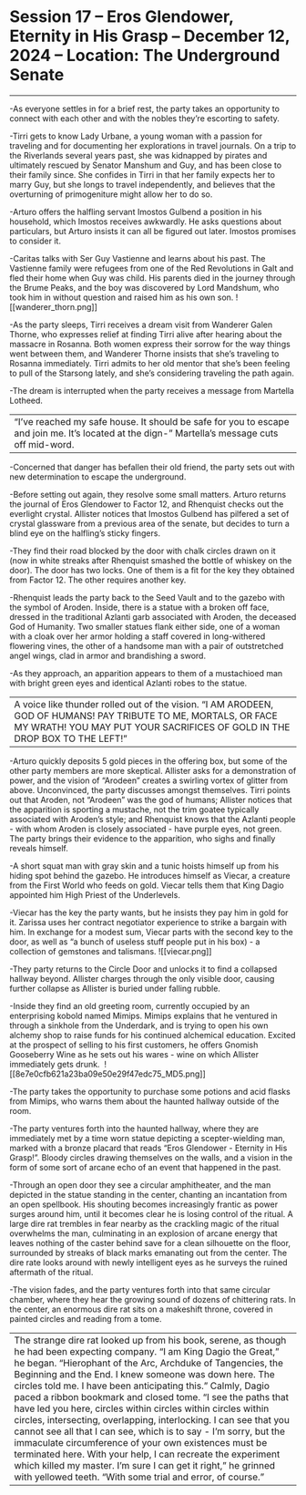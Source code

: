 # Session 17 – Eros Glendower, Eternity in His Grasp – December 12, 2024 – Location: The Underground Senate

---

  

-As everyone settles in for a brief rest, the party takes an opportunity to connect with each other and with the nobles they’re escorting to safety. 

-Tirri gets to know Lady Urbane, a young woman with a passion for traveling and for documenting her explorations in travel journals. On a trip to the Riverlands several years past, she was kidnapped by pirates and ultimately rescued by Senator Manshum and Guy, and has been close to their family since. She confides in Tirri in that her family expects her to marry Guy, but she longs to travel independently, and believes that the overturning of primogeniture might allow her to do so. 
  

-Arturo offers the halfling servant Imostos Gulbend a position in his household, which Imostos receives awkwardly. He asks questions about particulars, but Arturo insists it can all be figured out later. Imostos promises to consider it. 
  

-Caritas talks with Ser Guy Vastienne and learns about his past. The Vastienne family were refugees from one of the Red Revolutions in Galt and fled their home when Guy was child. His parents died in the journey through the Brume Peaks, and the boy was discovered by Lord Mandshum, who took him in without question and raised him as his own son. ![[wanderer_thorn.png]]

  

-As the party sleeps, Tirri receives a dream visit from Wanderer Galen Thorne, who expresses relief at finding Tirri alive after hearing about the massacre in Rosanna. Both women express their sorrow for the way things went between them, and Wanderer Thorne insists that she’s traveling to Rosanna immediately. Tirri admits to her old mentor that she’s been feeling to pull of the Starsong lately, and she’s considering traveling the path again.

  

-The dream is interrupted when the party receives a message from Martella Lotheed.

  

|   |
|---|
|“I’ve reached my safe house. It should be safe for you to escape and join me. It’s located at the dign-” Martella’s message cuts off mid-word.|

  

-Concerned that danger has befallen their old friend, the party sets out with new determination to escape the underground. 

  

-Before setting out again, they resolve some small matters. Arturo returns the journal of Eros Glendower to Factor 12, and Rhenquist checks out the everlight crystal. Allister notices that Imostos Gulbend has pilfered a set of crystal glassware from a previous area of the senate, but decides to turn a blind eye on the halfling’s sticky fingers. 

  

-They find their road blocked by the door with chalk circles drawn on it (now in white streaks after Rhenquist smashed the bottle of whiskey on the door). The door has two locks. One of them is a fit for the key they obtained from Factor 12. The other requires another key. 

  

-Rhenquist leads the party back to the Seed Vault and to the gazebo with the symbol of Aroden. Inside, there is a statue with a broken off face, dressed in the traditional Azlanti garb associated with Aroden, the deceased God of Humanity. Two smaller statues flank either side, one of a woman with a cloak over her armor holding a staff covered in long-withered flowering vines, the other of a handsome man with a pair of outstretched angel wings, clad in armor and brandishing a sword. 

  

-As they approach, an apparition appears to them of a mustachioed man with bright green eyes and identical Azlanti robes to the statue. 

  

|   |
|---|
|A voice like thunder rolled out of the vision. “I AM ARODEEN, GOD OF HUMANS! PAY TRIBUTE TO ME, MORTALS, OR FACE MY WRATH! YOU MAY PUT YOUR SACRIFICES OF GOLD IN THE DROP BOX TO THE LEFT!”|

  

-Arturo quickly deposits 5 gold pieces in the offering box, but some of the other party members are more skeptical. Allister asks for a demonstration of power, and the vision of “Arodeen” creates a swirling vortex of glitter from above. Unconvinced, the party discusses amongst themselves. Tirri points out that Aroden, not “Arodeen” was the god of humans; Allister notices that the apparition is sporting a mustache, not the trim goatee typically associated with Aroden’s style; and Rhenquist knows that the Azlanti people - with whom Aroden is closely associated - have purple eyes, not green. The party brings their evidence to the apparition, who sighs and finally reveals himself. 

  

-A short squat man with gray skin and a tunic hoists himself up from his hiding spot behind the gazebo. He introduces himself as Viecar, a creature from the First World who feeds on gold. Viecar tells them that King Dagio appointed him High Priest of the Underlevels. 

  

-Viecar has the key the party wants, but he insists they pay him in gold for it. Zarissa uses her contract negotiator experience to strike a bargain with him. In exchange for a modest sum, Viecar parts with the second key to the door, as well as “a bunch of useless stuff people put in his box) - a collection of gemstones and talismans. ![[viecar.png]]

  

-They party returns to the Circle Door and unlocks it to find a collapsed hallway beyond. Allister charges through the only visible door, causing further collapse as Allister is buried under falling rubble.

  

-Inside they find an old greeting room, currently occupied by an enterprising kobold named Mimips. Mimips explains that he ventured in through a sinkhole from the Underdark, and is trying to open his own alchemy shop to raise funds for his continued alchemical education. Excited at the prospect of selling to his first customers, he offers Gnomish Gooseberry Wine as he sets out his wares - wine on which Allister immediately gets drunk.  ![[8e7e0cfb621a23ba09e50e29f47edc75_MD5.png]]

  

-The party takes the opportunity to purchase some potions and acid flasks from Mimips, who warns them about the haunted hallway outside of the room. 

  

-The party ventures forth into the haunted hallway, where they are immediately met by a time worn statue depicting a scepter-wielding man, marked with a bronze placard that reads “Eros Glendower - Eternity in His Grasp!”. Bloody circles drawing themselves on the walls, and a vision in the form of some sort of arcane echo of an event that happened in the past. 

  

-Through an open door they see a circular amphitheater, and the man depicted in the statue standing in the center, chanting an incantation from an open spellbook. His shouting becomes increasingly frantic as power surges around him, until it becomes clear he is losing control of the ritual. A large dire rat trembles in fear nearby as the crackling magic of the ritual overwhelms the man, culminating in an explosion of arcane energy that leaves nothing of the caster behind save for a clean silhouette on the floor, surrounded by streaks of black marks emanating out from the center. The dire rate looks around with newly intelligent eyes as he surveys the ruined aftermath of the ritual. 

  

-The vision fades, and the party ventures forth into that same circular chamber, where they hear the growing sound of dozens of chittering rats. In the center, an enormous dire rat sits on a makeshift throne, covered in painted circles and reading from a tome. 

  
  

|   |
|---|
|The strange dire rat looked up from his book, serene, as though he had been expecting company. “I am King Dagio the Great,” he began. “Hierophant of the Arc, Archduke of Tangencies, the Beginning and the End. I knew someone was down here. The circles told me. I have been anticipating this.” Calmly, Dagio paced a ribbon bookmark and closed tome. “I see the paths that have led you here, circles within circles within circles within circles, intersecting, overlapping, interlocking. I can see that you cannot see all that I can see, which is to say - I’m sorry, but the immaculate circumference of your own existences must be terminated here. With your help, I can recreate the experiment which killed my master. I’m sure I can get it right,” he grinned with yellowed teeth. “With some trial and error, of course.”|